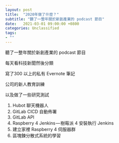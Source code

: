 ```yaml
---
layout: post
title:  "2020年做了什麼？"
subtitle: "聽了一整年關於新創產業的 podcast 節目"
date:   2021-03-01 09:00:00 +0800
categories: Unclassified
tags:
- ""
---
```


聽了一整年關於新創產業的 podcast 節目

每天看科技新聞然後分類

寫了300 以上的私有 Evernote 筆記

公司的新人教育訓練

以及做了一些研究測試

1.  Hubot 聊天機器人
2.  GitLab CICD 自動佈署
3.  GitLab API
4.  Raspberry 4 Jenkins — 樹莓派 4 安裝執行 Jenkins
5.  建立家裡 Raspberry 4 伺服器群
6.  區塊鍊分散式系統的學習